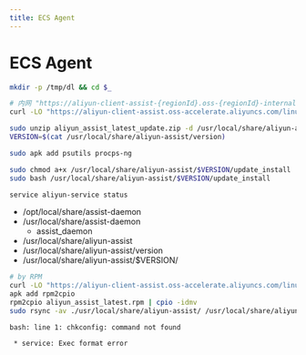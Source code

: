 ```yaml
---
title: ECS Agent
---
```


# ECS Agent

```bash
mkdir -p /tmp/dl && cd $_

# 内网 "https://aliyun-client-assist-{regionId}.oss-{regionId}-internal.aliyuncs.com/linux/aliyun_assist_latest.rpm"
curl -LO "https://aliyun-client-assist.oss-accelerate.aliyuncs.com/linux/aliyun_assist_latest_update.zip"

sudo unzip aliyun_assist_latest_update.zip -d /usr/local/share/aliyun-assist/
VERSION=$(cat /usr/local/share/aliyun-assist/version)

sudo apk add psutils procps-ng

sudo chmod a+x /usr/local/share/aliyun-assist/$VERSION/update_install
sudo bash /usr/local/share/aliyun-assist/$VERSION/update_install

service aliyun-service status
```

- /opt/local/share/assist-daemon
- /usr/local/share/assist-daemon
  - assist_daemon
- /usr/local/share/aliyun-assist
- /usr/local/share/aliyun-assist/version
- /usr/local/share/aliyun-assist/$VERSION/

```bash
# by RPM
curl -LO "https://aliyun-client-assist.oss-accelerate.aliyuncs.com/linux/aliyun_assist_latest.rpm"
apk add rpm2cpio
rpm2cpio aliyun_assist_latest.rpm | cpio -idmv
sudo rsync -av ./usr/local/share/aliyun-assist/ /usr/local/share/aliyun-assist/
```

```
bash: line 1: chkconfig: command not found

 * service: Exec format error
```
